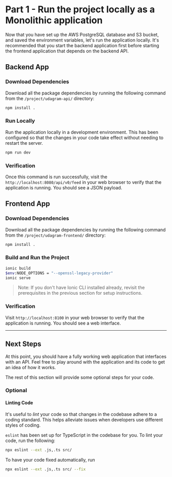 # Part 1 - Run the project locally as a Monolithic application

Now that you have set up the AWS PostgreSQL database and S3 bucket, and saved the environment variables, let's run the application locally.  It's recommended that you start the backend application first before starting the frontend application that depends on the backend API.

## Backend App

### Download Dependencies
Download all the package dependencies by running the following command from the `/project/udagram-api/` directory:
```bash
npm install .
```
### Run Locally
Run the application locally in a development environment. This has been configured so that the changes in your code take effect without needing to restart the server.
```bash
npm run dev
```

### Verification
Once this command is run successfully, visit the `http://localhost:8080/api/v0/feed` in your web browser to verify that the application is running. You should see a JSON payload.

## Frontend App
### Download Dependencies
Download all the package dependencies by running the following command from the `/project/udagram-frontend/` directory:
```bash
npm install .
```

### Build and Run the Project
```bash
ionic build
$env:NODE_OPTIONS = "--openssl-legacy-provider"
ionic serve
```
> Note: If you don't have Ionic CLI installed already, revisit the prerequisites in the previous section for setup instructions.

### Verification
Visit `http://localhost:8100` in your web browser to verify that the application is running. You should see a web interface.

___

## Next Steps
At this point, you should have a fully working web application that interfaces with an API. Feel free to play around with the application and its code to get an idea of how it works.

The rest of this section will provide some optional steps for your code.

### Optional
#### Linting Code
It's useful to _lint_ your code so that changes in the codebase adhere to a coding standard. This helps alleviate issues when developers use different styles of coding.

`eslint` has been set up for TypeScript in the codebase for you. To lint your code, run the following:
```bash
npx eslint --ext .js,.ts src/
```
To have your code fixed automatically, run
```bash
npx eslint --ext .js,.ts src/ --fix
```

